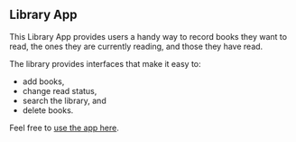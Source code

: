 ## Library App

This Library App provides users a handy way to record books they want to 
read, the ones they are currently reading, and those they have read.

The library provides interfaces that make it easy to:
* add books, 
* change read status,
* search the library, and
* delete books.

Feel free to [use the app here](https://oluwatobiss.github.io/library/).